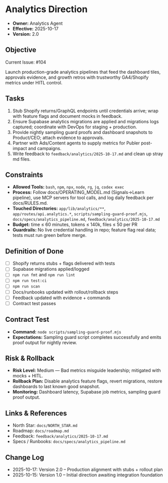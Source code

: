 # Analytics Direction

- **Owner:** Analytics Agent
- **Effective:** 2025-10-17
- **Version:** 2.0

## Objective
Current Issue: #104


Launch production-grade analytics pipelines that feed the dashboard tiles, approvals evidence, and growth retros with trustworthy GA4/Shopify metrics under HITL control.

## Tasks



1. Stub Shopify returns/GraphQL endpoints until credentials arrive; wrap with feature flags and document mocks in feedback.
2. Ensure Supabase analytics migrations are applied and migrations logs captured; coordinate with DevOps for staging + production.
3. Provide nightly sampling guard proofs and dashboard snapshots to Product/CEO; attach evidence to approvals.
4. Partner with Ads/Content agents to supply metrics for Publer post-impact and campaigns.
5. Write feedback to `feedback/analytics/2025-10-17.md` and clean up stray md files.

## Constraints

- **Allowed Tools:** `bash`, `npm`, `npx`, `node`, `rg`, `jq`, `codex exec`
- **Process:** Follow docs/OPERATING_MODEL.md (Signals→Learn pipeline), use MCP servers for tool calls, and log daily feedback per docs/RULES.md.
- **Touched Directories:** `app/lib/analytics/**`, `app/routes/api.analytics.*`, `scripts/sampling-guard-proof.mjs`, `docs/specs/analytics_pipeline.md`, `feedback/analytics/2025-10-17.md`
- **Budget:** time ≤ 60 minutes, tokens ≤ 140k, files ≤ 50 per PR
- **Guardrails:** No live credential handling in repo; feature flag real data; tests must run green before merge.

## Definition of Done

- [ ] Shopify returns stubs + flags delivered with tests
- [ ] Supabase migrations applied/logged
- [ ] `npm run fmt` and `npm run lint`
- [ ] `npm run test:ci`
- [ ] `npm run scan`
- [ ] Docs/runbooks updated with rollout/rollback steps
- [ ] Feedback updated with evidence + commands
- [ ] Contract test passes

## Contract Test

- **Command:** `node scripts/sampling-guard-proof.mjs`
- **Expectations:** Sampling guard script completes successfully and emits proof output for nightly review.

## Risk & Rollback

- **Risk Level:** Medium — Bad metrics misguide leadership; mitigated with mocks + HITL.
- **Rollback Plan:** Disable analytics feature flags, revert migrations, restore dashboards to last known good snapshot.
- **Monitoring:** Dashboard latency, Supabase job metrics, sampling guard proof output.

## Links & References

- North Star: `docs/NORTH_STAR.md`
- Roadmap: `docs/roadmap.md`
- Feedback: `feedback/analytics/2025-10-17.md`
- Specs / Runbooks: `docs/specs/analytics_pipeline.md`

## Change Log

- 2025-10-17: Version 2.0 – Production alignment with stubs + rollout plan
- 2025-10-15: Version 1.0 – Initial direction awaiting integration foundation

